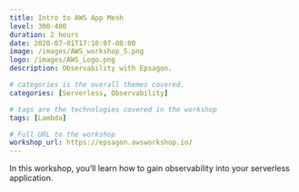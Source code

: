 ```yaml
---
title: Intro to AWS App Mesh
level: 300-400
duration: 2 hours
date: 2020-07-01T17:10:07-08:00
image: /images/AWS_workshop_5.png
logo: /images/AWS_Logo.png
description: Observability with Epsagon.

# categories is the overall themes covered. 
categories: [Serverless, Observability]

# tags are the technologies covered in the workshop
tags: [Lambda]

# Full URL to the workshop
workshop_url: https://epsagon.awsworkshop.io/
---
```


In this workshop, you’ll learn how to gain observability into your serverless application.